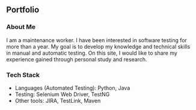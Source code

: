 ## Portfolio
### About Me
I am a maintenance worker. I have been interested in software testing for more than a year. 
My goal is to develop my knowledge and technical skills in manual and automatic testing. 
On this site, I would like to share my experience gained through personal study and research.

### Tech Stack
* Languages (Automated Testing): Python, Java
* Testing: Selenium Web Driver, TestNG
* Other tools: JIRA, TestLink, Maven

